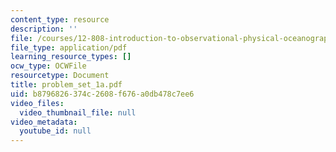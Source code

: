 ```yaml
---
content_type: resource
description: ''
file: /courses/12-808-introduction-to-observational-physical-oceanography-fall-2004/b8796826374c2608f676a0db478c7ee6_problem_set_1a.pdf
file_type: application/pdf
learning_resource_types: []
ocw_type: OCWFile
resourcetype: Document
title: problem_set_1a.pdf
uid: b8796826-374c-2608-f676-a0db478c7ee6
video_files:
  video_thumbnail_file: null
video_metadata:
  youtube_id: null
---
```

